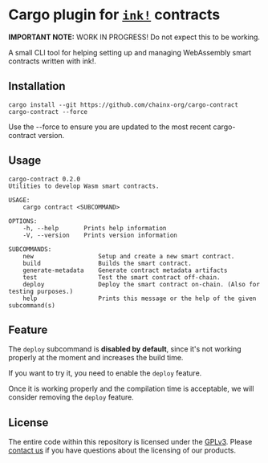 # Cargo plugin for [`ink!`](https://github.com/chainx-org/ink) contracts

**IMPORTANT NOTE:** WORK IN PROGRESS! Do not expect this to be working. 

A small CLI tool for helping setting up and managing WebAssembly smart contracts written with ink!.

## Installation

`cargo install --git https://github.com/chainx-org/cargo-contract cargo-contract --force`

Use the --force to ensure you are updated to the most recent cargo-contract version.

## Usage

```
cargo-contract 0.2.0
Utilities to develop Wasm smart contracts.

USAGE:
    cargo contract <SUBCOMMAND>

OPTIONS:
    -h, --help       Prints help information
    -V, --version    Prints version information

SUBCOMMANDS:
    new                  Setup and create a new smart contract.
    build                Builds the smart contract.
    generate-metadata    Generate contract metadata artifacts
    test                 Test the smart contract off-chain.
    deploy               Deploy the smart contract on-chain. (Also for testing purposes.)
    help                 Prints this message or the help of the given subcommand(s)
```

## Feature

The `deploy` subcommand is **disabled by default**, since it's not working properly at the moment and increases the build time.

If you want to try it, you need to enable the `deploy` feature.

Once it is working properly and the compilation time is acceptable, we will consider removing the `deploy` feature.

## License

The entire code within this repository is licensed under the [GPLv3](LICENSE). Please [contact us](https://www.parity.io/contact/) if you have questions about the licensing of our products.


